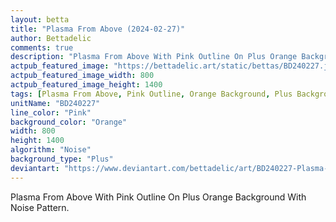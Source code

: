 ```yaml
---
layout: betta
title: "Plasma From Above (2024-02-27)"
author: Bettadelic
comments: true
description: "Plasma From Above With Pink Outline On Plus Orange Background With Noise Pattern."
actpub_featured_image: "https://bettadelic.art/static/bettas/BD240227.jpg"
actpub_featured_image_width: 800
actpub_featured_image_height: 1400
tags: [Plasma From Above, Pink Outline, Orange Background, Plus Background Pattern, Noise Pattern, February 2024]
unitName: "BD240227"
line_color: "Pink"
background_color: "Orange"
width: 800
height: 1400
algorithm: "Noise"
background_type: "Plus"
deviantart: "https://www.deviantart.com/bettadelic/art/BD240227-Plasma-From-Above-2024-02-27-1025529166"
---
```


Plasma From Above With Pink Outline On Plus Orange Background With Noise Pattern.
